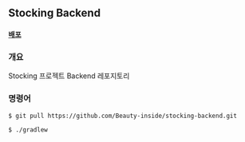 ## Stocking Backend

#### [배포](13.209.5.25:8080)

### 개요

Stocking 프로젝트 Backend 레포지토리

### 명령어
```bash
$ git pull https://github.com/Beauty-inside/stocking-backend.git

$ ./gradlew
```